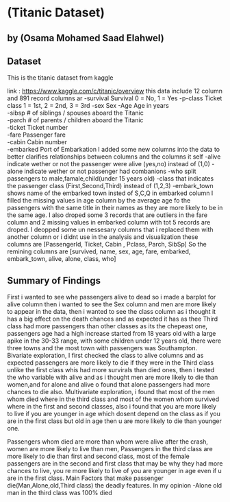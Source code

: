 # (Titanic Dataset)

## by (Osama Mohamed Saad Elahwel)




## Dataset

>
This is the titanic dataset from kaggle 

link : https://www.kaggle.com/c/titanic/overview
this data include 12 column and 891 record
columns ar
-survival	Survival	0 = No, 1 = Yes
-p-class	Ticket class	1 = 1st, 2 = 2nd, 3 = 3rd
-sex	Sex	
-Age	Age in years	
-sibsp	# of siblings / spouses aboard the Titanic	
-parch	# of parents / children aboard the Titanic	
-ticket	Ticket number	
-fare	Passenger fare	
-cabin	Cabin number	
-embarked	Port of Embarkation
I added some new columns into the data to better clarifies relationships between columns and the columns it self
-alive	indicate wether or not the passenger were alive (yes,no) instead of (1,0)
-alone	indicate wether or not passenger had combanions
-who	split passengers to male,famale,child(under 15 years old)
-class	that indicates the passenger class (First,Second,Third) instead of (1,2,3)
-embark_town	shows name of the embarked town insted of S,C,Q in embarked column
I filled the missing values in age column by the average age fo the passengers with the same title in their names 
as they are more likely to be in the same age.
I also droped some 3 records that are outliers in the fare column and 2 missing values in embarked column with tot 5 records are droped.
I deopped some un nessesary columns that  i replaced them with another column or i didnt use in the analysis and visualization these columns are
[PassengerId, Ticket, Cabin , Pclass, Parch, SibSp]
So the remining columns are
[survived, name, sex, age, fare, embarked, embark_town, alive, alone, class, who]
  
## Summary of Findings

>
First i wanted to see whe passengers alive to dead so i made a barplot for alive column then i wanted to see the Sex column
and men are more likely to appear in the data, then i wanted to see the class column as i thought it has a big effect on the death chances
and as expected it has as thee Third class had more passengers than other classes as its the chepeast one, passengers age 
had a high increase started from 18 years old with a large apike in the 30-33 range, with some children under 12 years old,
there were three towns and the most town with passengers was Southampton.
Bivariate exploration, I first  checked the class to alive columns and as expected passengers are more likely to die if they were in the Third class
unlike the first class whis had more survirals than died ones, then i tested the who variable with alive and as i thought men are more likely to die
than women,and for alone and alive o found that alone passengers had more chances to die also.
Multivariate exploration, i found that most of the men whom died where in the third class and most of the women whom survived where in the first
and second classes, also i found that you are more likely to live if you are younger in age which dosent depend on the class 
as if you are in the first class but old in age then u are more likely to die than younger one.

Passengers whom died are more than whom were alive after the crash, women are more likely to live than men,
Passengers in the third class are more likely to die than first and second class, most of the female passengers are in the second and first class
that may be why they had more chances to live, you re more likely to live of you are younger in age even if u are in the first class.
Main Factors that make passenger die(Man,Alone,old,Third class) the deadly features.
In my opinion
-Alone old man in the third class was 100% died
